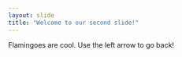 ```yaml
---
layout: slide
title: "Welcome to our second slide!"
---
```

Flamingoes are cool.
Use the left arrow to go back!
